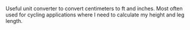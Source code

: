 Useful unit converter to convert centimeters to ft and inches.
Most often used for cycling applications where I need to calculate my height and leg length.
